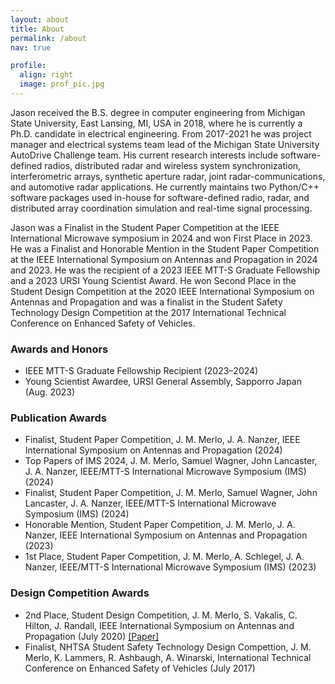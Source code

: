 ```yaml
---
layout: about
title: About
permalink: /about
nav: true

profile:
  align: right
  image: prof_pic.jpg
---
```


Jason received the B.S. degree in computer engineering from Michigan State University, East Lansing, MI, USA in 2018, where he is currently a Ph.D. candidate in electrical engineering. From 2017-2021 he was project manager and electrical systems team lead of the Michigan State University AutoDrive Challenge team. His current research interests include software-defined radios, distributed radar and wireless system synchronization, interferometric arrays, synthetic aperture radar, joint radar-communications, and automotive radar applications. He currently maintains two Python/C++ software packages used in-house for software-defined radio, radar, and distributed array coordination simulation and real-time signal processing.

Jason was a Finalist in the Student Paper Competition at the IEEE International Microwave symposium in 2024 and won First Place in 2023. He was a Finalist and Honorable Mention in the Student Paper Competition at the IEEE International Symposium on Antennas and Propagation in 2024 and 2023. He was the recipient of a 2023 IEEE MTT-S Graduate Fellowship and a 2023 URSI Young Scientist Award. He won Second Place in the Student Design Competition at the 2020 IEEE International Symposium on Antennas and Propagation and was a finalist in the Student Safety Technology Design Competition at the 2017 International Technical Conference on Enhanced Safety of Vehicles.

### Awards and Honors

- IEEE MTT-S Graduate Fellowship Recipient (2023–2024)
- Young Scientist Awardee, URSI General Assembly, Sapporro Japan (Aug. 2023)

### Publication Awards

- Finalist, Student Paper Competition, J. M. Merlo, J. A. Nanzer, IEEE International Symposium on Antennas and Propagation (2024)
- Top Papers of IMS 2024, J. M. Merlo, Samuel Wagner, John Lancaster, J. A. Nanzer, IEEE/MTT-S International Microwave Symposium (IMS) (2024)
- Finalist, Student Paper Competition, J. M. Merlo, Samuel Wagner, John Lancaster, J. A. Nanzer, IEEE/MTT-S International Microwave Symposium (IMS)  (2024)
- Honorable Mention, Student Paper Competition, J. M. Merlo, J. A. Nanzer, IEEE International Symposium on Antennas and Propagation (2023)
- 1st Place, Student Paper Competition, J. M. Merlo, A. Schlegel, J. A. Nanzer, IEEE/MTT-S International Microwave Symposium (IMS) (2023)

### Design Competition Awards

- 2nd Place, Student Design Competition, J. M. Merlo, S. Vakalis, C. Hilton, J. Randall, IEEE International Symposium on Antennas and Propagation (July 2020) [[Paper]](assets/pdf/APS_SDC_2020.pdf)
- Finalist, NHTSA Student Safety Technology Design Compettion, J. M. Merlo, K. Lammers, R. Ashbaugh, A. Winarski, International Technical Conference on Enhanced Safety of Vehicles (July 2017)
